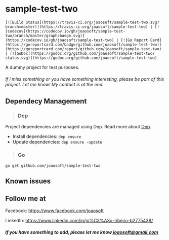 # sample-test-two
    [![Build Status](https://travis-ci.org/joaosoft/sample-test-two.svg?branch=master)](https://travis-ci.org/joaosoft/sample-test-two) | [![codecov](https://codecov.io/gh/joaosoft/sample-test-two/branch/master/graph/badge.svg)](https://codecov.io/gh/joaosoft/sample-test-two) | [![Go Report Card](https://goreportcard.com/badge/github.com/joaosoft/sample-test-two)](https://goreportcard.com/report/github.com/joaosoft/sample-test-two) | [![GoDoc](https://godoc.org/github.com/joaosoft/sample-test-two?status.svg)](https://godoc.org/github.com/joaosoft/sample-test-two)

A dummy project for test purposes.

###### If i miss something or you have something interesting, please be part of this project. Let me know! My contact is at the end.

## Dependecy Management 
>### Dep

Project dependencies are managed using Dep. Read more about [Dep](https://github.com/golang/dep).
* Install dependencies: `dep ensure`
* Update dependencies: `dep ensure -update`


>### Go
```
go get github.com/joaosoft/sample-test-two
```

## Known issues

## Follow me at
Facebook: https://www.facebook.com/joaosoft

LinkedIn: https://www.linkedin.com/in/jo%C3%A3o-ribeiro-b2775438/

##### If you have something to add, please let me know joaosoft@gmail.com

